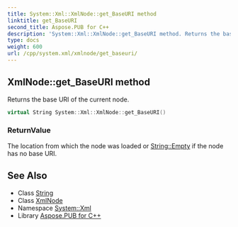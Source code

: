 ```yaml
---
title: System::Xml::XmlNode::get_BaseURI method
linktitle: get_BaseURI
second_title: Aspose.PUB for C++
description: 'System::Xml::XmlNode::get_BaseURI method. Returns the base URI of the current node in C++.'
type: docs
weight: 600
url: /cpp/system.xml/xmlnode/get_baseuri/
---
```

## XmlNode::get_BaseURI method


Returns the base URI of the current node.

```cpp
virtual String System::Xml::XmlNode::get_BaseURI()
```


### ReturnValue

The location from which the node was loaded or [String::Empty](../../../system/string/empty/) if the node has no base URI.

## See Also

* Class [String](../../../system/string/)
* Class [XmlNode](../)
* Namespace [System::Xml](../../)
* Library [Aspose.PUB for C++](../../../)
